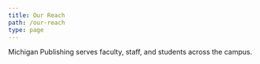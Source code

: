 ```yaml
---
title: Our Reach
path: /our-reach
type: page
---
```

Michigan Publishing serves faculty, staff, and students across the campus.
